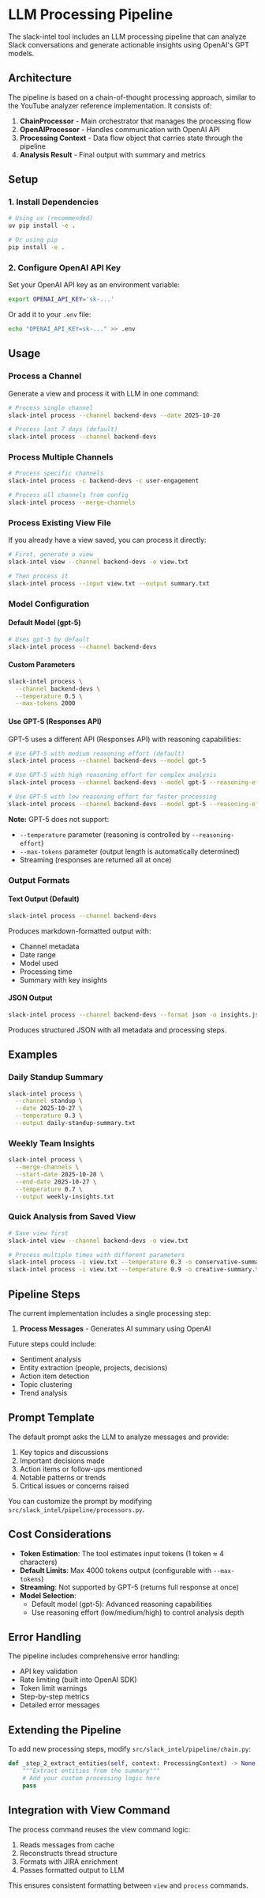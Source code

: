 # LLM Processing Pipeline

The slack-intel tool includes an LLM processing pipeline that can analyze Slack conversations and generate actionable insights using OpenAI's GPT models.

## Architecture

The pipeline is based on a chain-of-thought processing approach, similar to the YouTube analyzer reference implementation. It consists of:

1. **ChainProcessor** - Main orchestrator that manages the processing flow
2. **OpenAIProcessor** - Handles communication with OpenAI API
3. **Processing Context** - Data flow object that carries state through the pipeline
4. **Analysis Result** - Final output with summary and metrics

## Setup

### 1. Install Dependencies

```bash
# Using uv (recommended)
uv pip install -e .

# Or using pip
pip install -e .
```

### 2. Configure OpenAI API Key

Set your OpenAI API key as an environment variable:

```bash
export OPENAI_API_KEY='sk-...'
```

Or add it to your `.env` file:

```bash
echo "OPENAI_API_KEY=sk-..." >> .env
```

## Usage

### Process a Channel

Generate a view and process it with LLM in one command:

```bash
# Process single channel
slack-intel process --channel backend-devs --date 2025-10-20

# Process last 7 days (default)
slack-intel process --channel backend-devs
```

### Process Multiple Channels

```bash
# Process specific channels
slack-intel process -c backend-devs -c user-engagement

# Process all channels from config
slack-intel process --merge-channels
```

### Process Existing View File

If you already have a view saved, you can process it directly:

```bash
# First, generate a view
slack-intel view --channel backend-devs -o view.txt

# Then process it
slack-intel process --input view.txt --output summary.txt
```

### Model Configuration

#### Default Model (gpt-5)

```bash
# Uses gpt-5 by default
slack-intel process --channel backend-devs
```

#### Custom Parameters

```bash
slack-intel process \
  --channel backend-devs \
  --temperature 0.5 \
  --max-tokens 2000
```

#### Use GPT-5 (Responses API)

GPT-5 uses a different API (Responses API) with reasoning capabilities:

```bash
# Use GPT-5 with medium reasoning effort (default)
slack-intel process --channel backend-devs --model gpt-5

# Use GPT-5 with high reasoning effort for complex analysis
slack-intel process --channel backend-devs --model gpt-5 --reasoning-effort high

# Use GPT-5 with low reasoning effort for faster processing
slack-intel process --channel backend-devs --model gpt-5 --reasoning-effort low
```

**Note:** GPT-5 does not support:
- `--temperature` parameter (reasoning is controlled by `--reasoning-effort`)
- `--max-tokens` parameter (output length is automatically determined)
- Streaming (responses are returned all at once)

### Output Formats

#### Text Output (Default)

```bash
slack-intel process --channel backend-devs
```

Produces markdown-formatted output with:
- Channel metadata
- Date range
- Model used
- Processing time
- Summary with key insights

#### JSON Output

```bash
slack-intel process --channel backend-devs --format json -o insights.json
```

Produces structured JSON with all metadata and processing steps.

## Examples

### Daily Standup Summary

```bash
slack-intel process \
  --channel standup \
  --date 2025-10-27 \
  --temperature 0.3 \
  --output daily-standup-summary.txt
```

### Weekly Team Insights

```bash
slack-intel process \
  --merge-channels \
  --start-date 2025-10-20 \
  --end-date 2025-10-27 \
  --temperature 0.7 \
  --output weekly-insights.txt
```

### Quick Analysis from Saved View

```bash
# Save view first
slack-intel view --channel backend-devs -o view.txt

# Process multiple times with different parameters
slack-intel process -i view.txt --temperature 0.3 -o conservative-summary.txt
slack-intel process -i view.txt --temperature 0.9 -o creative-summary.txt
```

## Pipeline Steps

The current implementation includes a single processing step:

1. **Process Messages** - Generates AI summary using OpenAI

Future steps could include:
- Sentiment analysis
- Entity extraction (people, projects, decisions)
- Action item detection
- Topic clustering
- Trend analysis

## Prompt Template

The default prompt asks the LLM to analyze messages and provide:

1. Key topics and discussions
2. Important decisions made
3. Action items or follow-ups mentioned
4. Notable patterns or trends
5. Critical issues or concerns raised

You can customize the prompt by modifying `src/slack_intel/pipeline/processors.py`.

## Cost Considerations

- **Token Estimation**: The tool estimates input tokens (1 token ≈ 4 characters)
- **Default Limits**: Max 4000 tokens output (configurable with `--max-tokens`)
- **Streaming**: Not supported by GPT-5 (returns full response at once)
- **Model Selection**:
  - Default model (gpt-5): Advanced reasoning capabilities
  - Use reasoning effort (low/medium/high) to control analysis depth

## Error Handling

The pipeline includes comprehensive error handling:

- API key validation
- Rate limiting (built into OpenAI SDK)
- Token limit warnings
- Step-by-step metrics
- Detailed error messages

## Extending the Pipeline

To add new processing steps, modify `src/slack_intel/pipeline/chain.py`:

```python
def _step_2_extract_entities(self, context: ProcessingContext) -> None:
    """Extract entities from the summary"""
    # Add your custom processing logic here
    pass
```

## Integration with View Command

The process command reuses the view command logic:

1. Reads messages from cache
2. Reconstructs thread structure
3. Formats with JIRA enrichment
4. Passes formatted output to LLM

This ensures consistent formatting between `view` and `process` commands.
